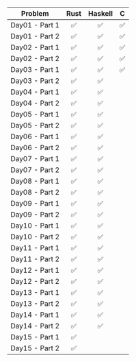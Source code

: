 | Problem| Rust| Haskell| C|
| :---: | :---: | :---: | :---: |
| Day01 - Part 1 | ✅ | ✅ | ✅ |
| Day01 - Part 2 | ✅ | ✅ | ✅ |
| Day02 - Part 1 | ✅ | ✅ | ✅ |
| Day02 - Part 2 | ✅ | ✅ | ✅ |
| Day03 - Part 1 | ✅ | ✅ | ✅ |
| Day03 - Part 2 | ✅ | ✅ |   |
| Day04 - Part 1 | ✅ | ✅ |   |
| Day04 - Part 2 | ✅ | ✅ |   |
| Day05 - Part 1 | ✅ | ✅ |   |
| Day05 - Part 2 | ✅ | ✅ |   |
| Day06 - Part 1 | ✅ | ✅ |   |
| Day06 - Part 2 | ✅ | ✅ |   |
| Day07 - Part 1 | ✅ | ✅ |   |
| Day07 - Part 2 | ✅ | ✅ |   |
| Day08 - Part 1 | ✅ | ✅ |   |
| Day08 - Part 2 | ✅ | ✅ |   |
| Day09 - Part 1 | ✅ | ✅ |   |
| Day09 - Part 2 | ✅ | ✅ |   |
| Day10 - Part 1 | ✅ | ✅ |   |
| Day10 - Part 2 | ✅ | ✅ |   |
| Day11 - Part 1 | ✅ | ✅ |   |
| Day11 - Part 2 | ✅ | ✅ |   |
| Day12 - Part 1 | ✅ | ✅ |   |
| Day12 - Part 2 | ✅ | ✅ |   |
| Day13 - Part 1 | ✅ | ✅ |   |
| Day13 - Part 2 | ✅ | ✅ |   |
| Day14 - Part 1 | ✅ | ✅ |   |
| Day14 - Part 2 | ✅ | ✅ |   |
| Day15 - Part 1 | ✅ |   |   |
| Day15 - Part 2 | ✅ |   |   |
